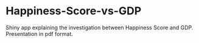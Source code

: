 # Happiness-Score-vs-GDP



Shiny app explaining the investigation between Happiness Score and GDP. Presentation in pdf format.

